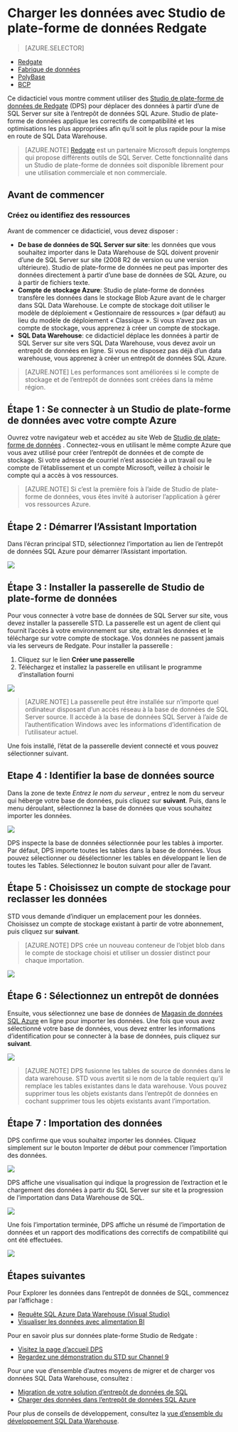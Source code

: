 <properties
   pageTitle="Permet de charger des données dans Data Warehouse de SQL Studio de plate-forme de données de Redgate | Microsoft Azure"
   description="Apprenez à utiliser un Studio de plate-forme de données de Redgate pour les scénarios de gestion de magasins de données."
   services="sql-data-warehouse"
   documentationCenter="NA"
   authors="twounder"
   manager="barbkess"
   editor=""/>

<tags
   ms.service="sql-data-warehouse"
   ms.devlang="NA"
   ms.topic="get-started-article"
   ms.tgt_pltfrm="NA"
   ms.workload="data-services"
   ms.date="10/13/2016"
   ms.author="mausher;barbkess"/>


# <a name="load-data-with-redgate-data-platform-studio"></a>Charger les données avec Studio de plate-forme de données Redgate

> [AZURE.SELECTOR]
- [Redgate](sql-data-warehouse-load-with-redgate.md)
- [Fabrique de données](sql-data-warehouse-get-started-load-with-azure-data-factory.md)
- [PolyBase](sql-data-warehouse-get-started-load-with-polybase.md)
- [BCP](sql-data-warehouse-load-with-bcp.md)

Ce didacticiel vous montre comment utiliser des [Studio de plate-forme de données de Redgate](http://www.red-gate.com/products/azure-development/data-platform-studio/) (DPS) pour déplacer des données à partir d’une de SQL Server sur site à l’entrepôt de données SQL Azure. Studio de plate-forme de données applique les correctifs de compatibilité et les optimisations les plus appropriées afin qu’il soit le plus rapide pour la mise en route de SQL Data Warehouse.

> [AZURE.NOTE] [Redgate](http://www.red-gate.com) est un partenaire Microsoft depuis longtemps qui propose différents outils de SQL Server. Cette fonctionnalité dans un Studio de plate-forme de données soit disponible librement pour une utilisation commerciale et non commerciale.

## <a name="before-you-begin"></a>Avant de commencer
### <a name="create-or-identify-resources"></a>Créez ou identifiez des ressources

Avant de commencer ce didacticiel, vous devez disposer :

- **De base de données de SQL Server sur site**: les données que vous souhaitez importer dans le Data Warehouse de SQL doivent provenir d’une de SQL Server sur site (2008 R2 de version ou une version ultérieure). Studio de plate-forme de données ne peut pas importer des données directement à partir d’une base de données de SQL Azure, ou à partir de fichiers texte.
- **Compte de stockage Azure**: Studio de plate-forme de données transfère les données dans le stockage Blob Azure avant de le charger dans SQL Data Warehouse. Le compte de stockage doit utiliser le modèle de déploiement « Gestionnaire de ressources » (par défaut) au lieu du modèle de déploiement « Classique ». Si vous n’avez pas un compte de stockage, vous apprenez à créer un compte de stockage. 
- **SQL Data Warehouse**: ce didacticiel déplace les données à partir de SQL Server sur site vers SQL Data Warehouse, vous devez avoir un entrepôt de données en ligne. Si vous ne disposez pas déjà d’un data warehouse, vous apprenez à créer un entrepôt de données SQL Azure.

> [AZURE.NOTE] Les performances sont améliorées si le compte de stockage et de l’entrepôt de données sont créées dans la même région.

## <a name="step-1-sign-in-to-data-platform-studio-with-your-azure-account"></a>Étape 1 : Se connecter à un Studio de plate-forme de données avec votre compte Azure
Ouvrez votre navigateur web et accédez au site Web de [Studio de plate-forme de données](https://www.dataplatformstudio.com/) . Connectez-vous en utilisant le même compte Azure que vous avez utilisé pour créer l’entrepôt de données et de compte de stockage. Si votre adresse de courriel n’est associée à un travail ou le compte de l’établissement et un compte Microsoft, veillez à choisir le compte qui a accès à vos ressources.

> [AZURE.NOTE] Si c’est la première fois à l’aide de Studio de plate-forme de données, vous êtes invité à autoriser l’application à gérer vos ressources Azure.

## <a name="step-2-start-the-import-wizard"></a>Étape 2 : Démarrer l’Assistant Importation
Dans l’écran principal STD, sélectionnez l’importation au lien de l’entrepôt de données SQL Azure pour démarrer l’Assistant importation.

![][1]

## <a name="step-3-install-the-data-platform-studio-gateway"></a>Étape 3 : Installer la passerelle de Studio de plate-forme de données
Pour vous connecter à votre base de données de SQL Server sur site, vous devez installer la passerelle STD. La passerelle est un agent de client qui fournit l’accès à votre environnement sur site, extrait les données et le télécharge sur votre compte de stockage. Vos données ne passent jamais via les serveurs de Redgate. Pour installer la passerelle :

1.  Cliquez sur le lien **Créer une passerelle**
2. Téléchargez et installez la passerelle en utilisant le programme d’installation fourni

![][2]

> [AZURE.NOTE] La passerelle peut être installée sur n’importe quel ordinateur disposant d’un accès réseau à la base de données de SQL Server source. Il accède à la base de données SQL Server à l’aide de l’authentification Windows avec les informations d’identification de l’utilisateur actuel.

Une fois installé, l’état de la passerelle devient connecté et vous pouvez sélectionner suivant.

## <a name="step-4-identify-the-source-database"></a>Etape 4 : Identifier la base de données source
Dans la zone de texte *Entrez le nom du serveur* , entrez le nom du serveur qui héberge votre base de données, puis cliquez sur **suivant**. Puis, dans le menu déroulant, sélectionnez la base de données que vous souhaitez importer les données.

![][3]

DPS inspecte la base de données sélectionnée pour les tables à importer. Par défaut, DPS importe toutes les tables dans la base de données. Vous pouvez sélectionner ou désélectionner les tables en développant le lien de toutes les Tables. Sélectionnez le bouton suivant pour aller de l’avant.

## <a name="step-5-choose-a-storage-account-to-stage-the-data"></a>Étape 5 : Choisissez un compte de stockage pour reclasser les données
STD vous demande d’indiquer un emplacement pour les données. Choisissez un compte de stockage existant à partir de votre abonnement, puis cliquez sur **suivant**.

> [AZURE.NOTE] DPS crée un nouveau conteneur de l’objet blob dans le compte de stockage choisi et utiliser un dossier distinct pour chaque importation.

![][4]

## <a name="step-6-select-a-data-warehouse"></a>Étape 6 : Sélectionnez un entrepôt de données
Ensuite, vous sélectionnez une base de données de [Magasin de données SQL Azure](http://aka.ms/sqldw) en ligne pour importer les données. Une fois que vous avez sélectionné votre base de données, vous devez entrer les informations d’identification pour se connecter à la base de données, puis cliquez sur **suivant**.

![][5]

> [AZURE.NOTE] DPS fusionne les tables de source de données dans le data warehouse. STD vous avertit si le nom de la table requiert qu’il remplace les tables existantes dans le data warehouse. Vous pouvez supprimer tous les objets existants dans l’entrepôt de données en cochant supprimer tous les objets existants avant l’importation.

## <a name="step-7-import-the-data"></a>Étape 7 : Importation des données
DPS confirme que vous souhaitez importer les données. Cliquez simplement sur le bouton Importer de début pour commencer l’importation des données.

![][6]

DPS affiche une visualisation qui indique la progression de l’extraction et le chargement des données à partir du SQL Server sur site et la progression de l’importation dans Data Warehouse de SQL.

![][7]

Une fois l’importation terminée, DPS affiche un résumé de l’importation de données et un rapport des modifications des correctifs de compatibilité qui ont été effectuées.

![][8]

## <a name="next-steps"></a>Étapes suivantes
Pour Explorer les données dans l’entrepôt de données de SQL, commencez par l’affichage :

- [Requête SQL Azure Data Warehouse (Visual Studio)][]
- [Visualiser les données avec alimentation BI][]

Pour en savoir plus sur données plate-forme Studio de Redgate :

- [Visitez la page d’accueil DPS](http://www.dataplatformstudio.com/)
- [Regardez une démonstration du STD sur Channel 9](https://channel9.msdn.com/Blogs/cloud-with-a-silver-lining/Loading-data-into-Azure-SQL-Datawarehouse-with-Redgate-Data-Platform-Studio)

Pour une vue d’ensemble d’autres moyens de migrer et de charger vos données SQL Data Warehouse, consultez :

- [Migration de votre solution d’entrepôt de données de SQL][]
- [Charger des données dans l’entrepôt de données SQL Azure](./sql-data-warehouse-overview-load.md)

Pour plus de conseils de développement, consultez la [vue d’ensemble du développement SQL Data Warehouse](./sql-data-warehouse-overview-develop.md).

<!--Image references-->
[1]: media/sql-data-warehouse-redgate/2016-10-05_15-59-56.png
[2]: media/sql-data-warehouse-redgate/2016-10-05_11-16-07.png
[3]: media/sql-data-warehouse-redgate/2016-10-05_11-17-46.png
[4]: media/sql-data-warehouse-redgate/2016-10-05_11-20-41.png
[5]: media/sql-data-warehouse-redgate/2016-10-05_11-31-24.png
[6]: media/sql-data-warehouse-redgate/2016-10-05_11-32-20.png
[7]: media/sql-data-warehouse-redgate/2016-10-05_11-49-53.png
[8]: media/sql-data-warehouse-redgate/2016-10-05_12-57-10.png

<!--Article references-->
[Requête SQL Azure Data Warehouse (Visual Studio)]: ./sql-data-warehouse-query-visual-studio.md
[Visualiser les données avec alimentation BI]: ./sql-data-warehouse-get-started-visualize-with-power-bi.md
[Migration de votre solution d’entrepôt de données de SQL]: ./sql-data-warehouse-overview-migrate.md
[Load data into Azure SQL Data Warehouse]: ./sql-data-warehouse-overview-load.md
[SQL Data Warehouse development overview]: ./sql-data-warehouse-overview-develop.md